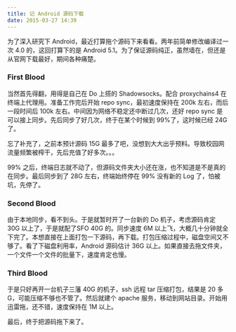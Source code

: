 ```yaml
---
title: 记 Android 源码下载
date: 2015-03-27 14:39
---
```


为了深入研究下 Android，最近打算拖个源码下来看看。两年前简单修改编译过一次 4.0 的，这回打算下的是 Android 5.1。为了保证源码纯正，虽然墙在，但还是从官网下载最好，期间各种痛楚。

### First Blood

当然首先得翻，用得是自己在 Do 上搭的 Shadowsocks。配合 proxychains4 在终端上代理用。准备工作完后开始 repo sync，最初速度保持在 200k 左右，而后一段时间后 100k 左右。中间因为网络不稳定还中断过几次，还好 repo sync 是可以接上同步。先后同步了好几次，终于在某个时候到 99%了，这时候已经 24G 了。

忘了补充了，之前本预计源码 15G 最多了吧，没想到大大出乎预料。导致校园网流量频繁被榨干，先后充值了好多次。。。

99% 之后，终端日志就不动了，但源码文件夹大小还在涨，也不知道是不是真的在同步。最后同步到了 28G 左右，终端始终停在 99% 没有新的 Log 了，怕被坑，先停了。

### Second Blood

由于本地同步，看不到头。于是就暂时开了一台新的 Do 机子，考虑源码肯定 30G 以上了，于是就配了SFO 40G 的。同步速度 6M 以上飞，大概几十分钟就全下完了。本想直接在上面打包一下源码，再下载。打包压缩过程中，磁盘空间又不够了。看了下磁盘利用率，Android 源码估计 36G 以上。如果直接去拖文件夹，一个文件一个文件的批量下，速度肯定也慢。

### Third Blood

于是只好再开一台机子三藩 40G 的机子，ssh 远程 tar 压缩打包，结果是 20 多 G，可能压缩不够也不管了。然后就建个 apache 服务，移动到网站目录。开始用迅雷拖，还不错，速度保持在 1M 以上。

最后，终于把源码拖下来了。

